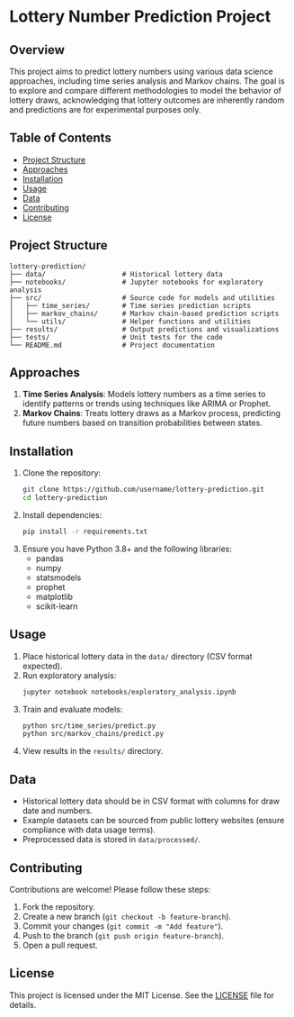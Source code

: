 # Lottery Number Prediction Project

## Overview
This project aims to predict lottery numbers using various data science approaches, including time series analysis and Markov chains. The goal is to explore and compare different methodologies to model the behavior of lottery draws, acknowledging that lottery outcomes are inherently random and predictions are for experimental purposes only.

## Table of Contents
- [Project Structure](#project-structure)
- [Approaches](#approaches)
- [Installation](#installation)
- [Usage](#usage)
- [Data](#data)
- [Contributing](#contributing)
- [License](#license)

## Project Structure
```
lottery-prediction/
├── data/                   # Historical lottery data
├── notebooks/              # Jupyter notebooks for exploratory analysis
├── src/                    # Source code for models and utilities
│   ├── time_series/        # Time series prediction scripts
│   ├── markov_chains/      # Markov chain-based prediction scripts
│   └── utils/              # Helper functions and utilities
├── results/                # Output predictions and visualizations
├── tests/                  # Unit tests for the code
└── README.md               # Project documentation
```

## Approaches
1. **Time Series Analysis**: Models lottery numbers as a time series to identify patterns or trends using techniques like ARIMA or Prophet.
2. **Markov Chains**: Treats lottery draws as a Markov process, predicting future numbers based on transition probabilities between states.

## Installation
1. Clone the repository:
   ```bash
   git clone https://github.com/username/lottery-prediction.git
   cd lottery-prediction
   ```
2. Install dependencies:
   ```bash
   pip install -r requirements.txt
   ```
3. Ensure you have Python 3.8+ and the following libraries:
   - pandas
   - numpy
   - statsmodels
   - prophet
   - matplotlib
   - scikit-learn

## Usage
1. Place historical lottery data in the `data/` directory (CSV format expected).
2. Run exploratory analysis:
   ```bash
   jupyter notebook notebooks/exploratory_analysis.ipynb
   ```
3. Train and evaluate models:
   ```bash
   python src/time_series/predict.py
   python src/markov_chains/predict.py
   ```
4. View results in the `results/` directory.

## Data
- Historical lottery data should be in CSV format with columns for draw date and numbers.
- Example datasets can be sourced from public lottery websites (ensure compliance with data usage terms).
- Preprocessed data is stored in `data/processed/`.

## Contributing
Contributions are welcome! Please follow these steps:
1. Fork the repository.
2. Create a new branch (`git checkout -b feature-branch`).
3. Commit your changes (`git commit -m "Add feature"`).
4. Push to the branch (`git push origin feature-branch`).
5. Open a pull request.

## License
This project is licensed under the MIT License. See the [LICENSE](LICENSE) file for details.